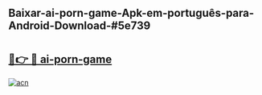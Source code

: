## Baixar-ai-porn-game-Apk-em-português​-para-Android-Download-#5e739

# <h2><a href="https://ainizakaria.my?title=ai-porn-game&ref=20M">🔗👉 🔴 ai-porn-game</a></h2>

[![acn](https://github.com/user-attachments/assets/0f9c940e-d8b0-45ae-aac7-cd30a18b3e1c)](https://ainizakaria.my?title=ai-porn-game&ref=20M)

